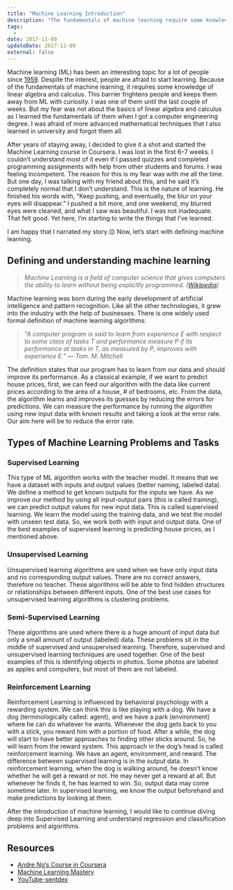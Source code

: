 ```yaml
---
title: "Machine Learning Introduction"
description: "The fundamentals of machine learning require some knowledge of linear algebra and calculus. This barrier frightens people and keeps them away from machine learning with curiosity."
tags:
  -
date: 2017-11-09
updateDate: 2017-11-09
external: false
---
```


Machine learning (ML) has been an interesting topic for a lot of people since [1959](http://ieeexplore.ieee.org/document/5392560/?reload=true). Despite the interest, people are afraid to start learning. Because of the fundamentals of machine learning, it requires some knowledge of linear algebra and calculus. This barrier frightens people and keeps them away from ML with curiosity. I was one of them until the last couple of weeks. But my fear was not about the basics of linear algebra and calculus as I learned the fundamentals of them when I got a computer engineering degree. I was afraid of more advanced mathematical techniques that I also learned in university and forgot them all.

After years of staying away, I decided to give it a shot and started the Machine Learning course in Coursera. I was lost in the first 6–7 weeks. I couldn’t understand most of it even if I passed quizzes and completed programming assignments with help from other students and forums. I was feeling incompetent. The reason for this is my fear was with me all the time. But one day, I was talking with my friend about this, and he said it’s completely normal that I don’t understand. This is the nature of learning. He finished his words with, “Keep pushing, and eventually, the blur on your eyes will disappear.” I pushed a bit more, and one weekend, my blurred eyes were cleaned, and what I saw was beautiful. I was not inadequate. That felt good. Yet here, I’m starting to write the things that I’ve learned.

I am happy that I narrated my story.😌 Now, let’s start with defining machine learning.

## Defining and understanding machine learning

> _Machine Learning is a field of computer science that gives computers the ability to learn without being explicitly programmed. ([Wikipedia](https://en.wikipedia.org/wiki/Machine_learning))_

Machine learning was born during the early development of artificial intelligence and pattern recognition. Like all the other technologies, it grew into the industry with the help of businesses. There is one widely used formal definition of machine learning algorithms:

> _“A computer program is said to learn from experience E with respect to some class of tasks T and performance measure P if its performance at tasks in T, as measured by P, improves with experience E.” — Tom. M. Mitchell_

The definition states that our program has to learn from our data and should improve its performance. As a classical example, if we want to predict house prices, first, we can feed our algorithm with the data like current prices according to the area of a house, # of bedrooms, etc. From the data, the algorithm learns and improves its guesses by reducing the errors for predictions. We can measure the performance by running the algorithm using new input data with known results and taking a look at the error rate. Our aim here will be to reduce the error rate.

## Types of Machine Learning Problems and Tasks

### Supervised Learning

This type of ML algorithm works with the teacher model. It means that we have a dataset with inputs and output values (better naming, labeled data). We define a method to get known outputs for the inputs we have. As we improve our method by using all input-output pairs (this is called training), we can predict output values for new input data. This is called supervised learning. We learn the model using the training data, and we test the model with unseen test data. So, we work both with input and output data. One of the best examples of supervised learning is predicting house prices, as I mentioned above.

### Unsupervised Learning

Unsupervised learning algorithms are used when we have only input data and no corresponding output values. There are no correct answers, therefore no teacher. These algorithms will be able to find hidden structures or relationships between different inputs. One of the best use cases for unsupervised learning algorithms is clustering problems.

### Semi-Supervised Learning

These algorithms are used where there is a huge amount of input data but only a small amount of output (labeled) data. These problems sit in the middle of supervised and unsupervised learning. Therefore, supervised and unsupervised learning techniques are used together. One of the best examples of this is identifying objects in photos. Some photos are labeled as apples and computers, but most of them are not labeled.

### Reinforcement Learning

Reinforcement Learning is influenced by behavioral psychology with a rewarding system. We can think this is like playing with a dog. We have a dog (terminologically called: agent), and we have a park (environment) where he can do whatever he wants. Whenever the dog gets back to you with a stick, you reward him with a portion of food. After a while, the dog will start to have better approaches to finding other sticks around. So, he will learn from the reward system. This approach in the dog’s head is called reinforcement learning. We have an agent, environment, and reward. The difference between supervised learning is in the output data. In reinforcement learning, when the dog is walking around, he doesn’t know whether he will get a reward or not. He may never get a reward at all. But whenever he finds it, he has learned to win. So, output data may come sometime later. In supervised learning, we know the output beforehand and make predictions by looking at them.

After the introduction of machine learning, I would like to continue diving deep into Supervised Learning and understand regression and classification problems and algorithms.

## Resources

- [Andre Ng’s Course in Coursera](https://www.coursera.org/learn/machine-learning/)
- [Machine Learning Mastery](https://machinelearningmastery.com/)
- [YouTube-sentdex](https://www.youtube.com/user/sentdex/)